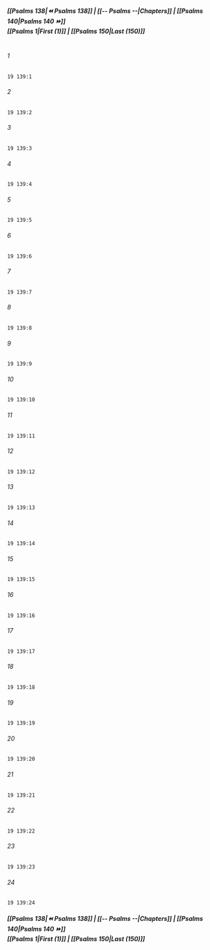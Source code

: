 
##### **[[Psalms 138|⏪ Psalms 138]] | [[-- Psalms --|Chapters]] | [[Psalms 140|Psalms 140 ⏩]]**<br>**[[Psalms 1|First (1)]] | [[Psalms 150|Last (150)]]**<br><br>

###### 1
``` verse
19 139:1
```
###### 2
``` verse
19 139:2
```
###### 3
``` verse
19 139:3
```
###### 4
``` verse
19 139:4
```
###### 5
``` verse
19 139:5
```
###### 6
``` verse
19 139:6
```
###### 7
``` verse
19 139:7
```
###### 8
``` verse
19 139:8
```
###### 9
``` verse
19 139:9
```
###### 10
``` verse
19 139:10
```
###### 11
``` verse
19 139:11
```
###### 12
``` verse
19 139:12
```
###### 13
``` verse
19 139:13
```
###### 14
``` verse
19 139:14
```
###### 15
``` verse
19 139:15
```
###### 16
``` verse
19 139:16
```
###### 17
``` verse
19 139:17
```
###### 18
``` verse
19 139:18
```
###### 19
``` verse
19 139:19
```
###### 20
``` verse
19 139:20
```
###### 21
``` verse
19 139:21
```
###### 22
``` verse
19 139:22
```
###### 23
``` verse
19 139:23
```
###### 24
``` verse
19 139:24
```

##### **[[Psalms 138|⏪ Psalms 138]] | [[-- Psalms --|Chapters]] | [[Psalms 140|Psalms 140 ⏩]]**<br>**[[Psalms 1|First (1)]] | [[Psalms 150|Last (150)]]**
